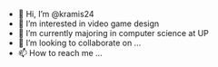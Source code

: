 - 👋 Hi, I’m @kramis24
- 👀 I’m interested in video game design
- 🌱 I’m currently majoring in computer science at UP
- 💞️ I’m looking to collaborate on ...
- 📫 How to reach me ...

<!---
kramis24/kramis24 is a ✨ special ✨ repository because its `README.md` (this file) appears on your GitHub profile.
You can click the Preview link to take a look at your changes.
--->
